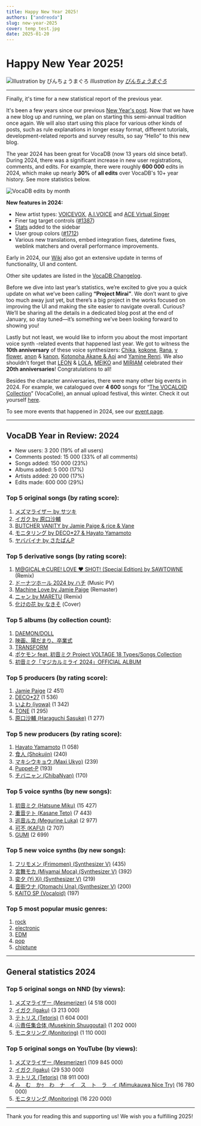 ```yaml
---
title: Happy New Year 2025!
authors: ["andreoda"]
slug: new-year-2025
cover: temp_test.jpg
date: 2025-01-20
---
```


# Happy New Year 2025!

![Illustration by びんちょうまぐろ](https://github.com/user-attachments/assets/2b5aafba-6a66-4ba0-8b82-7695b2557adf)
_Illustration by [びんちょうまぐろ](https://www.pixiv.net/en/users/27389829)_

---

Finally, it's time for a new statistical report of the previous year.

It's been a few years since our previous [New Year's post](https://blog.vocadb.net/blog/new-year-2021). Now that we have a new blog up and running, we plan on starting this semi-annual tradition once again. We will also start using this place for various other kinds of posts, such as rule explanations in longer essay format, different tutorials, development-related reports and survey results, so say “Hello” to this new blog.

The year 2024 has been great for VocaDB (now 13 years old since beta!). During 2024, there was a significant increase in new user registrations, comments, and edits. For example, there were roughly **600 000** edits in 2024, which make up nearly **30%** of **all edits** over VocaDB's 10+ year history. See more statistics below.

![VocaDB edits by month](/images/edits-by-month.png)

**New features in 2024:**

- New artist types: [VOICEVOX](https://vocadb.net/T/8533/voicevox), [A.I.VOICE](https://vocadb.net/T/7776) and [ACE Virtual Singer](https://vocadb.net/T/8863)
- Finer tag target controls ([#1387](https://github.com/VocaDB/vocadb/issues/1387))
- [Stats](https://vocadb.net/stats) added to the sidebar
- User group colors ([#1712](https://github.com/VocaDB/vocadb/issues/1712))
- Various new translations, embed integration fixes, datetime fixes, weblink matchers and overall performance improvements.

Early in 2024, our [Wiki](https://wiki.vocadb.net/) also got an extensive update in terms of functionality, UI and content.

Other site updates are listed in the [VocaDB Changelog](https://wiki.vocadb.net/docs/documentation/vocadb-changelog).

Before we dive into last year’s statistics, we’re excited to give you a quick update on what we’ve been calling **“Project Mirai”**. We don’t want to give too much away just yet, but there’s a big project in the works focused on improving the UI and making the site easier to navigate overall. Curious? We’ll be sharing all the details in a dedicated blog post at the end of January, so stay tuned—it’s something we’ve been looking forward to showing you!

Lastly but not least, we would like to inform you about the most important voice synth -related events that happened last year.
We got to witness the **10th anniversary** of these voice synthesizers: [Chika](https://vocadb.net/Ar/25148), [kokone](https://vocadb.net/Ar/16545), [Rana](https://vocadb.net/Ar/23600), [v flower](https://vocadb.net/Ar/21165), [anon](https://vocadb.net/Ar/18365) & [kanon](https://vocadb.net/Ar/18364), [Kotonoha Akane & Aoi](https://vocadb.net/Ar/129575) and [Yamine Renri](https://vocadb.net/Ar/106532).
We also shouldn’t forget that [LEON](https://vocadb.net/Ar/386) & [LOLA](https://vocadb.net/Ar/387), [MEIKO](https://vocadb.net/Ar/176) and [MIRIAM](https://vocadb.net/Ar/388) celebrated their **20th anniversaries**!
Congratulations to all!

Besides the character anniversaries, there were many other big events in 2024. For example, we catalogued over **4 600** songs for “[The VOCALOID Collection](https://vocadb.net/Es/264/the-vocaloid-collection)” (VocaColle), an annual upload festival, this winter. Check it out yourself [here](https://vocadb.net/E/6504/the-vocaloid-collection-2024-w).

To see more events that happened in 2024, see our [event page](https://vocadb.net/Search?searchType=ReleaseEvent&afterDate=2024-01-01T18%3A43%3A08.071Z&beforeDate=2024-12-31T18%3A43%3A04.427Z&childTags=false&childVoicebanks=false&draftsOnly=false&eventCategory=&filter=&onlyMyEvents=false&page=1&pageSize=10&sort=Name).

---

## VocaDB Year in Review: 2024

- New users: 3 200 (19% of all users)
- Comments posted: 15 000 (33% of all comments)
- Songs added: 150 000 (23%)
- Albums added: 5 000 (17%)
- Artists added: 20 000 (17%)
- Edits made: 600 000 (29%)

### Top 5 original songs (by rating score):

1. [メズマライザー by サツキ](https://vocadb.net/S/610187)
2. [イガク by 原口沙輔](https://vocadb.net/S/588814)
3. [BUTCHER VANITY by Jamie Paige & rice & Vane](https://vocadb.net/S/605339)
4. [モニタリング by DECO*27 & Hayato Yamamoto](https://vocadb.net/S/668055)
5. [ヤババイナ by さたぱんP](https://vocadb.net/S/588674)

### Top 5 derivative songs (by rating score):

1. [M@GICAL☆CURE! LOVE ♥ SHOT! (Special Edition) by SAWTOWNE](https://vocadb.net/S/603850) (Remix)
2. [ドーナツホール 2024 by ハチ](https://vocadb.net/S/680923) (Music PV)
3. [Machine Love by Jamie Paige](https://vocadb.net/S/642667) (Remaster)
4. [ニャン by MARETU](https://vocadb.net/S/720610) (Remix)
5. [化けの花 by なきそ](https://vocadb.net/S/685577) (Cover)

### Top 5 albums (by collection count):

1. [DAEMON/DOLL](https://vocadb.net/Al/40661)
2. [映画、陽だまり、卒業式](https://vocadb.net/Al/41399)
3. [TRANSFORM](https://vocadb.net/Al/43054)
4. [ポケモン feat. 初音ミク Project VOLTAGE 18 Types/Songs Collection](https://vocadb.net/Al/41650)
5. [初音ミク「マジカルミライ 2024」OFFICIAL ALBUM](https://vocadb.net/Al/41782)

### Top 5 producers (by rating score):

1. [Jamie Paige](https://vocadb.net/Ar/48752) (2 451)
2. [DECO\*27](https://vocadb.net/Ar/45) (1 536)
3. [いよわ (iyowa)](https://vocadb.net/Ar/65229) (1 342)
4. [TONE](https://vocadb.net/Ar/80489) (1 295)
5. [原口沙輔 (Haraguchi Sasuke)](https://vocadb.net/Ar/123316) (1 277)

### Top 5 new producers (by rating score):

1. [Hayato Yamamoto](https://vocadb.net/Ar/135037) (1 058)
2. [食人 (Shokujin)](https://vocadb.net/Ar/135166) (240)
3. [マキシウキョウ (Maxi Ukyo)](https://vocadb.net/Ar/133610) (239)
4. [Puppet-P](https://vocadb.net/Ar/143055) (193)
5. [チバニャン (ChibaNyan)](https://vocadb.net/Ar/131848) (170)

### Top 5 voice synths (by new songs):

1. [初音ミク (Hatsune Miku)](https://vocadb.net/Ar/1) (15 427)
2. [重音テト (Kasane Teto)](https://vocadb.net/Ar/140308) (7 443)
3. [巡音ルカ (Megurine Luka)](https://vocadb.net/Ar/2) (2 977)
4. [可不 (KAFU)](https://vocadb.net/Ar/83928) (2 707)
5. [GUMI](https://vocadb.net/Ar/3) (2 699)

### Top 5 new voice synths (by new songs):

1. [フリモメン (Frimomen) (Synthesizer V)](https://vocadb.net/Ar/131564) (435)
2. [宮舞モカ (Miyamai Moca) (Synthesizer V)](https://vocadb.net/Ar/144383) (392)
3. [奕夕 (Yi Xi) (Synthesizer V)](https://vocadb.net/Ar/132680) (219)
4. [音街ウナ (Otomachi Una) (Synthesizer V)](https://vocadb.net/Ar/147883) (200)
5. [KAITO SP (Vocaloid)](https://vocadb.net/Ar/142625) (197)

### Top 5 most popular music genres:

1. [rock](https://vocadb.net/T/481/rock)
2. [electronic](https://vocadb.net/T/123/electronic)
3. [EDM](https://vocadb.net/T/1552/edm)
4. [pop](https://vocadb.net/T/341/pop)
5. [chiptune](https://vocadb.net/T/62/chiptune)

---

## General statistics 2024

### Top 5 original songs on NND (by views):

1. [メズマライザー (Mesmerizer)](https://vocadb.net/S/610187) (4 518 000)
2. [イガク (Igaku)](https://vocadb.net/S/588814) (3 213 000)
3. [テトリス (Tetoris)](https://vocadb.net/S/696221) (1 604 000)
4. [㋰責任集合体 (Musekinin Shuugoutai)](https://vocadb.net/S/626191) (1 202 000)
5. [モニタリング (Monitoring)](https://vocadb.net/S/668055) (1 110 000)

### Top 5 original songs on YouTube (by views):

1. [メズマライザー (Mesmerizer)](https://vocadb.net/S/610187) (109 845 000)
2. [イガク (Igaku)](https://vocadb.net/S/588814) (29 530 000)
3. [テトリス (Tetoris)](https://vocadb.net/S/696221) (18 911 000)
4. [み　む　かｩ　わ　ナ　イ　ス　ト　ラ　イ (Mimukauwa Nice Try)](https://vocadb.net/S/709707) (16 780 000)
5. [モニタリング (Monitoring)](https://vocadb.net/S/668055) (16 220 000)

---

Thank you for reading this and supporting us! We wish you a fulfilling 2025!
